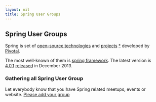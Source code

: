 ```yaml
---
layout: nil
title: Spring User Groups
---
```



## Spring User Groups

Spring is set of [open-source technologies](http://www.gopivotal.com/oss)
 and [projects](http://spring.io/projects) [*](https://github.com/spring-projects/)
 developed by [Pivotal](http://www.gopivotal.com/).

The most well-known of them is [spring framework](https://github.com/spring-projects/spring-framework).
The latest version is [4.0.1](http://mvnrepository.com/artifact/org.springframework/spring-core)
 [released](http://spring.io/blog/2013/12/12/announcing-spring-framework-4-0-ga-release) in December 2013. 

### Gathering all Spring User Group

Let everybody know that you have Spring related meetups, events  or website.
[Please add your group](https://github.com/spring-ug/spring-ug.github.io/edit/master/index.md)
 